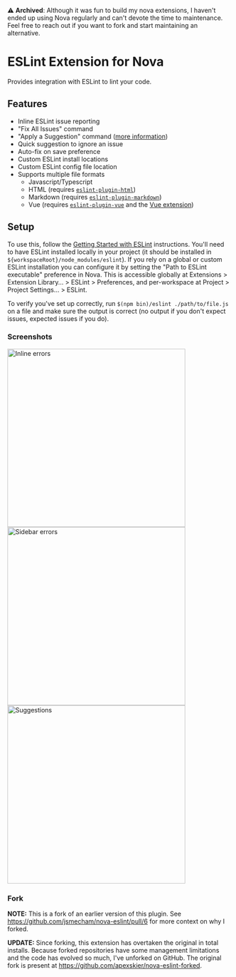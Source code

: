 ⚠️ **Archived**: Although it was fun to build my nova extensions, I haven't ended up using Nova regularly and can't devote the time to maintenance. Feel free to reach out if you want to fork and start maintaining an alternative.

# ESLint Extension for Nova

Provides integration with ESLint to lint your code.

## Features

- Inline ESLint issue reporting
- "Fix All Issues" command
- "Apply a Suggestion" command ([more information](https://eslint.org/docs/developer-guide/working-with-rules#providing-suggestions))
- Quick suggestion to ignore an issue
- Auto-fix on save preference
- Custom ESLint install locations
- Custom ESLint config file location
- Supports multiple file formats
  - Javascript/Typescript
  - HTML (requires [`eslint-plugin-html`](https://www.npmjs.com/package/eslint-plugin-html))
  - Markdown (requires [`eslint-plugin-markdown`](https://www.npmjs.com/package/eslint-plugin-markdown))
  - Vue (requires [`eslint-plugin-vue`](https://www.npmjs.com/package/eslint-plugin-vue) and the [Vue extension](nova://extension/?id=com.tommasonegri.Vue&name=Vue))

## Setup

To use this, follow the [Getting Started with ESLint](https://eslint.org/docs/user-guide/getting-started) instructions. You'll need to have ESLint installed locally in your project (it should be installed in `${workspaceRoot}/node_modules/eslint`). If you rely on a global or custom ESLint installation you can configure it by setting the "Path to ESLint executable" preference in Nova. This is accessible globally at Extensions > Extension Library… > ESLint > Preferences, and per-workspace at Project > Project Settings… > ESLint.

To verify you've set up correctly, run `$(npm bin)/eslint ./path/to/file.js` on a file and make sure the output is correct (no output if you don't expect issues, expected issues if you do).

### Screenshots

<img src="https://raw.githubusercontent.com/apexskier/nova-eslint/e041ad286b008f5b28402f19f8d2a79a3767d852/ESLint.novaextension/Images/inline-errors.png" alt="Inline errors" width="400" />

<img src="https://raw.githubusercontent.com/apexskier/nova-eslint/e041ad286b008f5b28402f19f8d2a79a3767d852/ESLint.novaextension/Images/sidebar-errors.png" alt="Sidebar errors" width="400" />

<img src="https://raw.githubusercontent.com/apexskier/nova-eslint/e041ad286b008f5b28402f19f8d2a79a3767d852/ESLint.novaextension/Images/suggestions.png" alt="Suggestions" width="400" />

### Fork

**NOTE:** This is a fork of an earlier version of this plugin. See https://github.com/jsmecham/nova-eslint/pull/6 for more context on why I forked.

**UPDATE:** Since forking, this extension has overtaken the original in total installs. Because forked repositories have some management limitations and the code has evolved so much, I've unforked on GitHub. The original fork is present at https://github.com/apexskier/nova-eslint-forked.
